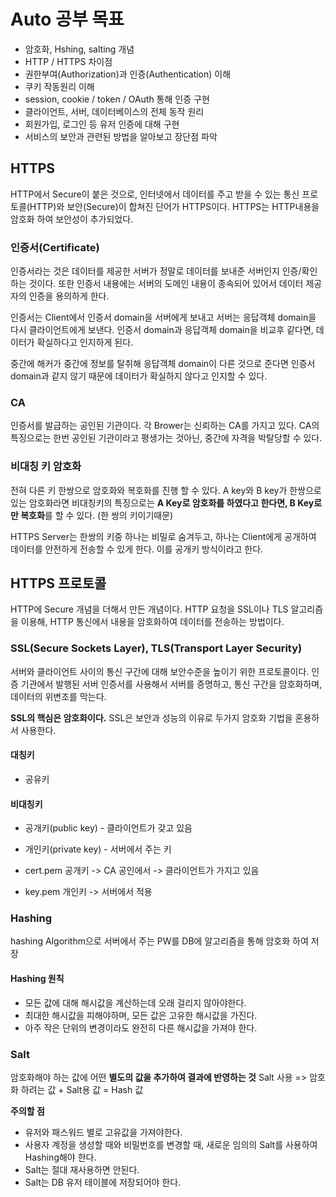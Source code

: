 # Auto 공부 목표
- 암호화, Hshing, salting 개념
- HTTP / HTTPS 차이점
- 권한부여(Authorization)과 인증(Authentication) 이해
- 쿠키 작동원리 이해
- session, cookie / token / OAuth 통해 인증 구현
- 클라이언트, 서버, 데이터베이스의 전체 동작 원리
- 회원가입, 로그인 등 유저 인증에 대해 구현
- 서비스의 보안과 관련된 방법을 알아보고 장단점 파악


## HTTPS
HTTP에서 Secure이 붙은 것으로, 인터넷에서 데이터를 주고 받을 수 있는 통신 프로토콜(HTTP)와 보안(Secure)이 합쳐진 단어가 HTTPS이다. HTTPS는 HTTP내용을 암호화 하여 보안성이 추가되었다.

### 인증서(Certificate)
인증서라는 것은 데이터를 제공한 서버가 정말로 데이터를 보내준 서버인지 인증/확인하는 것이다. 또한
인증서 내용에는 서버의 도메인 내용이 종속되어 있어서 데이터 제공자의 인증을 용의하게 한다.

인증서는 Client에서 인증서 domain을 서버에게 보내고 서버는 응답객체 domain을 다시 클라이언트에게 보낸다. 인증서 domain과 응답객체 domain을 비교후 같다면, 데이터가 확실하다고 인지하게 된다.

중간에 해커가 중간에 정보를 탈취해 응답객체 domain이 다른 것으로 준다면 인증서 domain과 같지 않기 때문에 데이터가 확실하지 않다고 인지할 수 있다.


### CA
인증서를 발급하는 공인된 기관이다. 각 Brower는 신뢰하는 CA를 가지고 있다.
CA의 특징으로는 한번 공인된 기관이라고 평생가는 것아닌, 중간에 자격을 박탈당할 수 있다.

### 비대칭 키 암호화
전혀 다른 키 한쌍으로 암호화와 복호화를 진행 할 수 있다. A key와 B key가 한쌍으로 있는 암호화라면
비대칭키의 특징으로는 **A Key로 암호화를 하였다고 한다면, B Key로만 복호화**를 할 수 있다. (한 쌍의 키이기때문)

HTTPS Server는 한쌍의 키중 하나는 비밀로 숨겨두고, 하나는 Client에게 공개하여 데이터를 안전하게 전송할 수 있게 한다.
이를 공개키 방식이라고 한다.


## HTTPS 프로토콜
HTTP에 Secure 개념을 더해서 만든 개념이다. HTTP 요청을 SSL이나 TLS 알고리즘을 이용해, HTTP 통신에서 내용을 암호화하여 데이터를 전송하는 방법이다.


### SSL(Secure Sockets Layer), TLS(Transport Layer Security)
서버와 클라이언트 사이의 통신 구간에 대해 보안수준을 높이기 위한 프로토콜이다. 인증 기관에서 발행된 서버 인증서를 사용해서 서버를 증명하고, 통신 구간을 암호화하며, 데이터의 위변조를 막는다.

**SSL의 핵심은 암호화이다.** SSL은 보안과 성능의 이유로 두가지 암호화 기법을 혼용하서 사용한다. 

#### 대칭키
- 공유키

#### 비대칭키
- 공개키(public key) - 클라이언트가 갖고 있음
- 개인키(private key) - 서버에서 주는 키

- cert.pem 공개키 -> CA 공인에서 -> 클라이언트가 가지고 있음
- key.pem 개인키 -> 서버에서 적용


### Hashing
hashing Algorithm으로 서버에서 주는 PW를 DB에 알고리즘을 통해 암호화 하여 저장

#### Hashing 원칙
- 모든 값에 대해 해시값을 계산하는데 오래 걸리지 않아야한다.
- 최대한 해시값을 피해야하며, 모든 값은 고유한 해시값을 가진다.
- 아주 작은 단위의 변경이라도 완전히 다른 해시값을 가져야 한다.

### Salt
암호화해야 하는 값에 어떤 **별도의 값을 추가하여 결과에 반영하는 것**
Salt 사용 => 암호화 하려는 값 + Salt용 값 = Hash 값

**주의할 점**
- 유저와 패스워드 별로 고유값을 가져야한다.
- 사용자 계정을 생성할 때와 비밀번호를 변경할 때, 새로운 임의의 Salt를 사용하여 Hashing해야 한다.
- Salt는 절대 재사용하면 안된다.
- Salt는 DB 유저 테이블에 저장되어야 한다.
